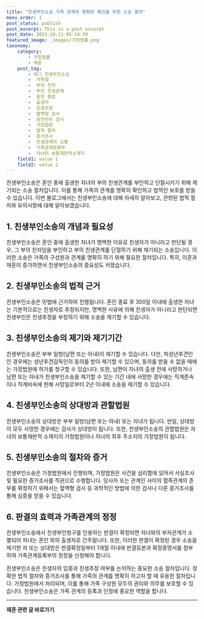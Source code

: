 ```yaml
---
title: "친생부인소송 가족 관계의 명확한 확인을 위한 소송 절차"
menu_order: 1
post_status: publish
post_excerpt: This is a post excerpt
post_date: 2023-10-11 05:14:59
featured_image: _images/가정법률.png
taxonomy:
    category:
        - 가정법률
        - 재혼
    post_tag:
        - 태그 친생부인소송
        -  가족법
        -  부의 친자
        -  부의 친생관계
        -  혼인 종료
        -  출생자
        -  친생추정
        -  혈액형 검사
        -  유전인자 검사
        -  가정법원
        -  법적 절차
        -  증거조사
        -  친생관계의 소멸
        -  가족관계등록부
        -  자녀의 보통재판적소재지
    field1: value 1
    field2: value 2
---
```



친생부인소송은 혼인 중에 출생한 자녀의 부의 친생관계를 부인하고 단절시키기 위해 제기되는 소송 절차입니다. 이를 통해 가족의 관계를 명확히 확인하고 법적인 보호를 받을 수 있습니다. 이번 블로그에서는 친생부인소송에 대해 자세히 알아보고, 관련된 법적 절차와 유의사항에 대해 알아보겠습니다.

## 1. 친생부인소송의 개념과 필요성
친생부인소송은 혼인 중에 출생한 자녀가 명백한 이유로 친생자가 아니라고 판단될 경우, 그 부의 친자임을 부인하고 부의 친생관계를 단절하기 위해 제기되는 소송입니다. 이러한 소송은 가족의 구성원과 관계를 명확히 하기 위해 필요한 절차입니다. 특히, 이혼과 재혼이 증가하면서 친생부인소송의 중요성도 커졌습니다.

## 2. 친생부인소송의 법적 근거
친생부인소송은 민법에 근거하여 진행됩니다. 혼인 종료 후 300일 이내에 출생한 자녀는 기본적으로는 친생자로 추정되지만, 명백한 사유에 의해 친생자가 아니라고 판단되면 친생부인은 친생추정을 부정하기 위해 소송을 제기할 수 있습니다.

## 3. 친생부인소송의 제기와 제기기간
친생부인소송은 부부 일방(남편 또는 아내)이 제기할 수 있습니다. 다만, 피성년후견인인 경우에는 성년후견감독인의 동의를 받아 제기할 수 있으며, 동의를 받을 수 없을 때에는 가정법원에 허가를 청구할 수 있습니다. 또한, 남편이 자녀의 출생 전에 사망하거나 남편 또는 아내가 친생부인소송을 제기할 수 있는 기간 내에 사망한 경우에는 직계존속이나 직계비속에 한해 사망일로부터 2년 이내에 소송을 제기할 수 있습니다.

## 4. 친생부인소송의 상대방과 관할법원
친생부인소송의 상대방은 부부 일방(남편 또는 아내) 또는 자녀가 됩니다. 만일, 상대방이 모두 사망한 경우에는 검사가 상대방이 됩니다. 또한, 친생부인소송의 관할법원은 자녀의 보통재판적 소재지의 가정법원이나 자녀의 최후 주소지의 가정법원이 됩니다.

## 5. 친생부인소송의 절차와 증거
친생부인소송은 가정법원에서 진행되며, 가정법원은 사건을 심리함에 있어서 사실조사 및 필요한 증거조사를 직권으로 수행합니다. 당사자 또는 관계인 사이의 혈족관계의 존부를 확정하기 위해서는 혈액형 검사 등 과학적인 방법에 의한 검사나 다른 증거조사를 통해 심증을 얻을 수 있습니다.

## 6. 판결의 효력과 가족관계의 정정
친생부인소송에서 친생부인청구를 인용하는 판결이 확정되면 자녀와의 부자관계가 소멸되어 자녀는 혼인 외의 출생자로 간주됩니다. 또한, 이러한 판결이 확정된 경우 소송을 제기한 자 또는 상대방은 판결확정일부터 1개월 이내에 판결등본과 확정증명서를 첨부하여 가족관계등록부의 정정을 신청해야 합니다.

친생부인소송은 친생자의 입증과 친생추정 여부를 논의하는 중요한 소송 절차입니다. 정확한 법적 절차와 증거조사를 통해 가족의 관계를 명확히 하고자 할 때 유용한 절차입니다. 가정법원에서 처리되며, 이를 통해 가족 구성원 모두의 권리와 의무를 보호할 수 있습니다. 친생부인소송은 가족 관계의 등록과 인정에 중요한 역할을 합니다.



<!-- wp:separator -->
<hr class="wp-block-separator has-alpha-channel-opacity"/>
<!-- /wp:separator -->

<!-- wp:group {"backgroundColor":"base","layout":{"type":"constrained"}} -->
<div class="wp-block-group has-base-background-color has-background"><!-- wp:paragraph {"align":"center","fontSize":"large"} -->
<p class="has-text-align-center has-large-font-size"><strong>재혼 관련 글 바로가기</strong></p>
<!-- /wp:paragraph -->


<!-- wp:latest-posts
{"categories":[{"id":1427,"count":19,"description":"","link":"https://uknowlaw.com/category/%ec%9e%ac%ed%98%bc/","name":"재혼","slug":"재혼","taxonomy":"category","parent":0,"meta":[],"_links":{"self":[{"href":"https://uknowlaw.com/wp-json/wp/v2/categories/1427"}],"collection":[{"href":"https://uknowlaw.com/wp-json/wp/v2/categories"}],"about":[{"href":"https://uknowlaw.com/wp-json/wp/v2/taxonomies/category"}],"wp:post_type":[{"href":"https://uknowlaw.com/wp-json/wp/v2/posts?categories=1427"}],"curies":[{"name":"wp","href":"https://api.w.org/{rel}","templated":true}]}}],"postsToShow":100,"excerptLength":28,"postLayout":"grid","columns":2,"featuredImageAlign":"left","featuredImageSizeSlug":"large","fontSize":"medium"} /--></div>
<!-- /wp:group -->